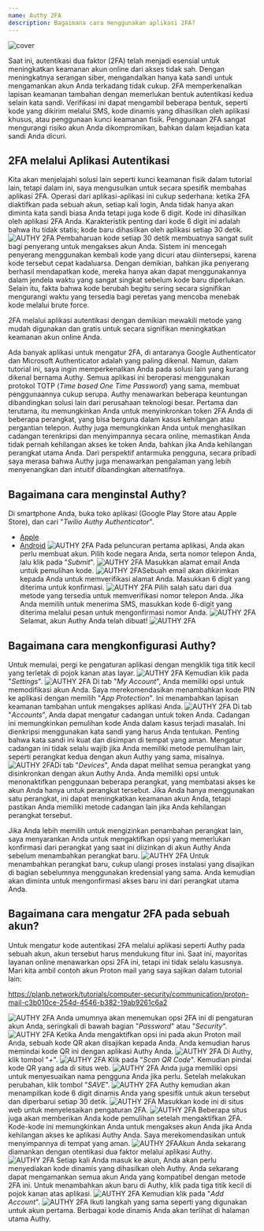 ```yaml
---
name: Authy 2FA
description: Bagaimana cara menggunakan aplikasi 2FA?
---
```

![cover](assets/cover.webp)

Saat ini, autentikasi dua faktor (2FA) telah menjadi esensial untuk meningkatkan keamanan akun online dari akses tidak sah. Dengan meningkatnya serangan siber, mengandalkan hanya kata sandi untuk mengamankan akun Anda terkadang tidak cukup. 2FA memperkenalkan lapisan keamanan tambahan dengan memerlukan bentuk autentikasi kedua selain kata sandi. Verifikasi ini dapat mengambil beberapa bentuk, seperti kode yang dikirim melalui SMS, kode dinamis yang dihasilkan oleh aplikasi khusus, atau penggunaan kunci keamanan fisik. Penggunaan 2FA sangat mengurangi risiko akun Anda dikompromikan, bahkan dalam kejadian kata sandi Anda dicuri.

## 2FA melalui Aplikasi Autentikasi

Kita akan menjelajahi solusi lain seperti kunci keamanan fisik dalam tutorial lain, tetapi dalam ini, saya mengusulkan untuk secara spesifik membahas aplikasi 2FA. Operasi dari aplikasi-aplikasi ini cukup sederhana: ketika 2FA diaktifkan pada sebuah akun, setiap kali login, Anda tidak hanya akan diminta kata sandi biasa Anda tetapi juga kode 6 digit. Kode ini dihasilkan oleh aplikasi 2FA Anda. Karakteristik penting dari kode 6 digit ini adalah bahwa itu tidak statis; kode baru dihasilkan oleh aplikasi setiap 30 detik.
![AUTHY 2FA](assets/notext/01.webp)
Pembaharuan kode setiap 30 detik membuatnya sangat sulit bagi penyerang untuk mengakses akun Anda. Sistem ini mencegah penyerang menggunakan kembali kode yang dicuri atau diintersepsi, karena kode tersebut cepat kadaluarsa. Dengan demikian, bahkan jika penyerang berhasil mendapatkan kode, mereka hanya akan dapat menggunakannya dalam jendela waktu yang sangat singkat sebelum kode baru diperlukan. Selain itu, fakta bahwa kode berubah begitu sering secara signifikan mengurangi waktu yang tersedia bagi peretas yang mencoba menebak kode melalui brute force.

2FA melalui aplikasi autentikasi dengan demikian mewakili metode yang mudah digunakan dan gratis untuk secara signifikan meningkatkan keamanan akun online Anda.

Ada banyak aplikasi untuk mengatur 2FA, di antaranya Google Authenticator dan Microsoft Authenticator adalah yang paling dikenal. Namun, dalam tutorial ini, saya ingin memperkenalkan Anda pada solusi lain yang kurang dikenal bernama Authy. Semua aplikasi ini beroperasi menggunakan protokol TOTP (*Time based One Time Password*) yang sama, membuat penggunaannya cukup serupa.
Authy menawarkan beberapa keuntungan dibandingkan solusi lain dari perusahaan teknologi besar. Pertama dan terutama, itu memungkinkan Anda untuk menyinkronkan token 2FA Anda di beberapa perangkat, yang bisa berguna dalam kasus kehilangan atau pergantian telepon. Authy juga memungkinkan Anda untuk menghasilkan cadangan terenkripsi dan menyimpannya secara online, memastikan Anda tidak pernah kehilangan akses ke token Anda, bahkan jika Anda kehilangan perangkat utama Anda. Dari perspektif antarmuka pengguna, secara pribadi saya merasa bahwa Authy juga menawarkan pengalaman yang lebih menyenangkan dan intuitif dibandingkan alternatifnya.

## Bagaimana cara menginstal Authy?

Di smartphone Anda, buka toko aplikasi (Google Play Store atau Apple Store), dan cari "*Twilio Authy Authenticator*".

- [Apple](https://apps.apple.com/us/app/twilio-authy/id494168017)
- [Android](https://play.google.com/store/apps/details?id=com.authy.authy)
![AUTHY 2FA](assets/notext/02.webp)
Pada peluncuran pertama aplikasi, Anda akan perlu membuat akun. Pilih kode negara Anda, serta nomor telepon Anda, lalu klik pada "*Submit*".
![AUTHY 2FA](assets/notext/03.webp)
Masukkan alamat email Anda untuk pemulihan kode.
![AUTHY 2FA](assets/notext/04.webp)Sebuah email akan dikirimkan kepada Anda untuk memverifikasi alamat Anda. Masukkan 6 digit yang diterima untuk konfirmasi.
![AUTHY 2FA](assets/notext/05.webp)
Pilih salah satu dari dua metode yang tersedia untuk memverifikasi nomor telepon Anda. Jika Anda memilih untuk menerima SMS, masukkan kode 6-digit yang diterima melalui pesan untuk mengonfirmasi nomor Anda.
![AUTHY 2FA](assets/notext/06.webp)
Selamat, akun Authy Anda telah dibuat!
![AUTHY 2FA](assets/notext/07.webp)
## Bagaimana cara mengkonfigurasi Authy?

Untuk memulai, pergi ke pengaturan aplikasi dengan mengklik tiga titik kecil yang terletak di pojok kanan atas layar.
![AUTHY 2FA](assets/notext/08.webp)
Kemudian klik pada "*Settings*".
![AUTHY 2FA](assets/notext/09.webp)
Di tab "*My Account*", Anda memiliki opsi untuk memodifikasi akun Anda. Saya merekomendasikan menambahkan kode PIN ke aplikasi dengan memilih "*App Protection*". Ini menambahkan lapisan keamanan tambahan untuk mengakses aplikasi Anda.
![AUTHY 2FA](assets/notext/10.webp)
Di tab "*Accounts*", Anda dapat mengatur cadangan untuk token Anda. Cadangan ini memungkinkan pemulihan kode Anda dalam kasus terjadi masalah. Ini dienkripsi menggunakan kata sandi yang harus Anda tentukan. Penting bahwa kata sandi ini kuat dan disimpan di tempat yang aman. Mengatur cadangan ini tidak selalu wajib jika Anda memiliki metode pemulihan lain, seperti perangkat kedua dengan akun Authy yang sama, misalnya.
![AUTHY 2FA](assets/notext/11.webp)Di tab "*Devices*", Anda dapat melihat semua perangkat yang disinkronkan dengan akun Authy Anda. Anda memiliki opsi untuk menonaktifkan penggunaan beberapa perangkat, yang membatasi akses ke akun Anda hanya untuk perangkat tersebut. Jika Anda hanya menggunakan satu perangkat, ini dapat meningkatkan keamanan akun Anda, tetapi pastikan Anda memiliki metode cadangan lain jika Anda kehilangan perangkat tersebut.

Jika Anda lebih memilih untuk mengizinkan penambahan perangkat lain, saya menyarankan Anda untuk mengaktifkan opsi yang memerlukan konfirmasi dari perangkat yang saat ini diizinkan di akun Authy Anda sebelum menambahkan perangkat baru.
![AUTHY 2FA](assets/notext/12.webp)
Untuk menambahkan perangkat baru, cukup ulangi proses instalasi yang disajikan di bagian sebelumnya menggunakan kredensial yang sama. Anda kemudian akan diminta untuk mengonfirmasi akses baru ini dari perangkat utama Anda.

## Bagaimana cara mengatur 2FA pada sebuah akun?

Untuk mengatur kode autentikasi 2FA melalui aplikasi seperti Authy pada sebuah akun, akun tersebut harus mendukung fitur ini. Saat ini, mayoritas layanan online menawarkan opsi 2FA ini, tetapi ini tidak selalu kasusnya. Mari kita ambil contoh akun Proton mail yang saya sajikan dalam tutorial lain:

https://planb.network/tutorials/computer-security/communication/proton-mail-c3b010ce-254d-4546-b382-19ab9261c6a2

![AUTHY 2FA](assets/notext/13.webp)
Anda umumnya akan menemukan opsi 2FA ini di pengaturan akun Anda, seringkali di bawah bagian "*Password*" atau "*Security*".
![AUTHY 2FA](assets/notext/14.webp)
Ketika Anda mengaktifkan opsi ini pada akun Proton mail Anda, sebuah kode QR akan disajikan kepada Anda. Anda kemudian harus memindai kode QR ini dengan aplikasi Authy Anda.
![AUTHY 2FA](assets/notext/15.webp)
Di Authy, klik tombol "*+*".
![AUTHY 2FA](assets/notext/16.webp)
Klik pada "*Scan QR Code*". Kemudian pindai kode QR yang ada di situs web. ![AUTHY 2FA](assets/notext/17.webp)
Anda juga memiliki opsi untuk menyesuaikan nama pengguna Anda jika perlu. Setelah melakukan perubahan, klik tombol "*SAVE*".
![AUTHY 2FA](assets/notext/18.webp)
Authy kemudian akan menampilkan kode 6 digit dinamis Anda yang spesifik untuk akun tersebut dan diperbarui setiap 30 detik.
![AUTHY 2FA](assets/notext/19.webp)
Masukkan kode ini di situs web untuk menyelesaikan pengaturan 2FA.
![AUTHY 2FA](assets/notext/20.webp)
Beberapa situs juga akan memberikan Anda kode pemulihan setelah mengaktifkan 2FA. Kode-kode ini memungkinkan Anda untuk mengakses akun Anda jika Anda kehilangan akses ke aplikasi Authy Anda. Saya merekomendasikan untuk menyimpannya di tempat yang aman.
![AUTHY 2FA](assets/notext/21.webp)Akun Anda sekarang diamankan dengan otentikasi dua faktor melalui aplikasi Authy.
![AUTHY 2FA](assets/notext/22.webp)
Setiap kali Anda masuk ke akun, Anda akan perlu menyediakan kode dinamis yang dihasilkan oleh Authy. Anda sekarang dapat mengamankan semua akun Anda yang kompatibel dengan metode 2FA ini. Untuk menambahkan akun baru di Authy, klik pada tiga titik kecil di pojok kanan atas aplikasi.
![AUTHY 2FA](assets/notext/23.webp)
Kemudian klik pada "*Add Account*".
![AUTHY 2FA](assets/notext/24.webp)
Ikuti langkah yang sama seperti yang digunakan untuk akun pertama. Berbagai kode dinamis Anda akan terlihat di halaman utama Authy.